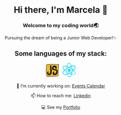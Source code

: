 <div id="header" align="center">
  
  # Hi there, I'm Marcela 👋
  
  ### Welcome to my coding world🌏 
  Pursuing the dream of being a Junior Web Developer!✨
    
  ## Some languages of my stack:
  <img src="./gifs/js.gif" alt="Javascript" width="50"/>
  <img src="./gifs/react.gif" alt="React" width="50"/>
  
  🔭 I’m currently working on: 
[Events Calendar](https://github.com/marcelamejiao/Events-Calendar)

  📫 How to reach me: [Linkedin](https://www.linkedin.com/in/wmarcelamejia) 

  💻 See my [Portfolio](https://marcelamejiao.github.io/Portfolio-Scss/) 

</div>
